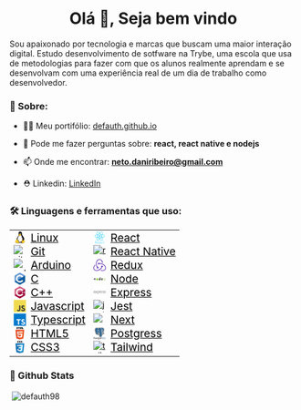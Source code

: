 <h1 align="center">Olá 👋, Seja bem vindo</h1>

Sou apaixonado por tecnologia e marcas que buscam uma maior interação digital. Estudo desenvolvimento de sotfware na Trybe, uma escola que usa de metodologias para fazer com que os alunos realmente aprendam e se desenvolvam com uma experiência real de um dia de trabalho como desenvolvedor.

### 👤 Sobre:

- 👨‍💻 Meu portifólio: [defauth.github.io](https://defauth98.github.io./)

- 💬 Pode me fazer perguntas sobre: **react, react native e nodejs**

- 📫 Onde me encontrar: **neto.daniribeiro@gmail.com**

- ⛑️ Linkedin: [LinkedIn](https://www.linkedin.com/in/daniel-ribeiro-vassao/)

### 🛠️ Linguagens e ferramentas que uso:

<table>
<tr>
  <td>
      <a href="https://www.linux.org/" target="_blank" style="color: black; display:flex; text-align">
        <div style="display: flex; justify-content:center;align-items:center;">
          <img
            src="https://raw.githubusercontent.com/devicons/devicon/master/icons/linux/linux-original.svg"
            alt="linux"
            width="22"
            height="22"
          />
          <span style="font-size: 1.2rem; margin-left: 0.5rem;">Linux</span>
        </div>
      </a>
      <a href="https://git-scm.com/" target="_blank" style="color: black; display:flex; text-align">
        <div style="display: flex; justify-content:center;align-items:center;">
          <img
            src="https://www.vectorlogo.zone/logos/git-scm/git-scm-icon.svg"
            alt="git"
            width="22"
            height="22"
          />
          <span style="font-size: 1.2rem; margin-left: 0.5rem;">Git</span>
        </div>
      </a>
      <a 
        href="https://www.arduino.cc/"
        target="_blank"
        style="
          color: black; display:flex; text-align">
          <div style="display: flex; justify-content:center;align-items:center;">
            <img
              src="https://cdn.worldvectorlogo.com/logos/arduino-1.svg"
              alt="arduino"
              width="22"
              height="22"
              />
              <span style="font-size: 1.2rem; margin-left: 0.5rem;">Arduino</span>
          </div>
      </a>
      <a href="https://www.cprogramming.com/" target="_blank" style="color: black; display:flex; text-align">
        <div style="display: flex; justify-content:center;align-items:center;">
          <img
          src="https://raw.githubusercontent.com/devicons/devicon/master/icons/c/c-original.svg"
          alt="c"
          width="22"
          height="22"
          />
          <span style="font-size: 1.2rem; margin-left: 0.5rem;">C</span>
        </div>
      </a>
      <a href="https://www.w3schools.com/cpp/" target="_blank" style="color: black; display:flex; text-align">
        <div style="display: flex; justify-content:center;align-items:center;">
          <img
            src="https://raw.githubusercontent.com/devicons/devicon/master/icons/cplusplus/cplusplus-original.svg"
            alt="cplusplus"
            width="22"
            height="22"
          />
          <span style="font-size: 1.2rem; margin-left: 0.5rem;">C++</span>
        </div>
      </a>
      <a
      href="https://developer.mozilla.org/en-US/docs/Web/JavaScript"
      target="_blank" style="color: black; display:flex; text-align">
        <div style="display: flex; justify-content:center;align-items:center;">
          <img
            src="https://raw.githubusercontent.com/devicons/devicon/master/icons/javascript/javascript-original.svg"
            alt="javascript"
            width="22"
            height="22"
          />
          <span style="font-size: 1.2rem; margin-left: 0.5rem;">Javascript</span>
        </div>
      </a>
      <a href="https://www.typescriptlang.org/" target="_blank" style="color: black; display:flex; text-align">
        <div style="display: flex; justify-content:center;align-items:center;">
          <img
            src="https://raw.githubusercontent.com/devicons/devicon/master/icons/typescript/typescript-original.svg"
            alt="typescript"
            width="22"
            height="22"
          />
          <span style="font-size: 1.2rem; margin-left: 0.5rem;">Typescript</span>
        </div>
      </a>
      <a href="https://www.w3.org/html/" target="_blank" style="color: black; display:flex; text-align">
        <div style="display: flex; justify-content:center;align-items:center;">
          <img
            src="https://raw.githubusercontent.com/devicons/devicon/master/icons/html5/html5-original-wordmark.svg"
            alt="html5"
            width="22"
            height="22"
          />
          <span style="font-size: 1.2rem; margin-left: 0.5rem;">HTML5</span>
        </div>
      </a>
      <a href="https://www.w3schools.com/css/" target="_blank" style="color: black; display:flex; text-align">
        <div style="display: flex; justify-content:center;align-items:center;">
          <img
            src="https://raw.githubusercontent.com/devicons/devicon/master/icons/css3/css3-original-wordmark.svg"
            alt="css3"
            width="22"
            height="22"
          />
          <span style="font-size: 1.2rem; margin-left: 0.5rem;">CSS3</span>
        </div>
      </a>
  </td>
  <td>
    <a href="https://reactjs.org/" target="_blank" style="color: black; display:flex; text-align">
    <div style="display: flex; justify-content:center;align-items:center;">
        <img
          src="https://raw.githubusercontent.com/devicons/devicon/master/icons/react/react-original-wordmark.svg"
          alt="react"
          width="22"
          height="22"
        />
        <span style="font-size: 1.2rem; margin-left: 0.5rem;">React</span>
      </div>
    </a>
    <a href="https://reactnative.dev/" target="_blank" style="color: black; display:flex; text-align">
      <div style="display: flex; justify-content:center;align-items:center;">
        <img
          src="https://reactnative.dev/img/header_logo.svg"
          alt="reactnative"
          width="22"
          height="22"
        />
        <span style="font-size: 1.2rem; margin-left: 0.5rem;">React Native</span>
      </div>
    </a>
    <a href="https://redux.js.org" target="_blank" style="color: black; display:flex; text-align">
    <div style="display: flex; justify-content:center;align-items:center;">
        <img
          src="https://raw.githubusercontent.com/devicons/devicon/master/icons/redux/redux-original.svg"
          alt="redux"
          width="22"
          height="22"
        />
        <span style="font-size: 1.2rem; margin-left: 0.5rem;">Redux</span>
      </div>
    </a>
    <a href="https://nodejs.org" target="_blank" style="color: black; display:flex; text-align">
      <div style="display: flex; justify-content:center;align-items:center;">
        <img
          src="https://raw.githubusercontent.com/devicons/devicon/master/icons/nodejs/nodejs-original-wordmark.svg"
          alt="nodejs"
          width="22"
          height="22"
        />
        <span style="font-size: 1.2rem; margin-left: 0.5rem;">Node</span>
      </div>
    </a>
    <a href="https://expressjs.com" target="_blank" style="color: black; display:flex; text-align">
      <div style="display: flex; justify-content:center;align-items:center;">
        <img
          src="https://raw.githubusercontent.com/devicons/devicon/master/icons/express/express-original-wordmark.svg"
          alt="express"
          width="22"
          height="22"
        />
        <span style="font-size: 1.2rem; margin-left: 0.5rem;">Express</span>
      </div>
    </a>
    <a href="https://jestjs.io" target="_blank" style="color: black; display:flex; text-align">
      <div style="display: flex; justify-content:center;align-items:center;">
        <img
          src="https://www.vectorlogo.zone/logos/jestjsio/jestjsio-icon.svg"
          alt="jest"
          width="22"
          height="22"
        />
        <span style="font-size: 1.2rem; margin-left: 0.5rem;">Jest</span>
      </div>
    </a>
    <a href="https://nextjs.org/" target="_blank" style="color: black; display:flex; text-align">
      <div style="display: flex; justify-content:center;align-items:center;">
        <img
          src="https://cdn.worldvectorlogo.com/logos/nextjs-3.svg"
          alt="nextjs"
          width="22"
          height="22"
        />
        <span style="font-size: 1.2rem; margin-left: 0.5rem;">Next</span>
      </div>
    </a>
    <a href="https://www.postgresql.org" target="_blank" style="color: black; display:flex; text-align">
      <div style="display: flex; justify-content:center;align-items:center;">
        <img
          src="https://raw.githubusercontent.com/devicons/devicon/master/icons/postgresql/postgresql-original-wordmark.svg"
          alt="postgresql"
          width="22"
          height="22"
        />
        <span style="font-size: 1.2rem; margin-left: 0.5rem;">Postgress</span>
      </div>
    </a>
    <a href="https://tailwindcss.com/" target="_blank" style="color: black; display:flex; text-align">
      <div style="display: flex; justify-content:center;align-items:center;">
        <img
          src="https://www.vectorlogo.zone/logos/tailwindcss/tailwindcss-icon.svg"
          alt="tailwind"
          width="22"
          height="22"
        />
        <span style="font-size: 1.2rem; margin-left: 0.5rem;">Tailwind</span>
      </div>
    </a>
  </td>
</tr>
</table>
</p>

### 🤩 Github Stats

<p>&nbsp;<img align="center" src="https://github-readme-stats.vercel.app/api?username=defauth98&show_icons=true&locale=en&theme=dracula" alt="defauth98" /></p>
